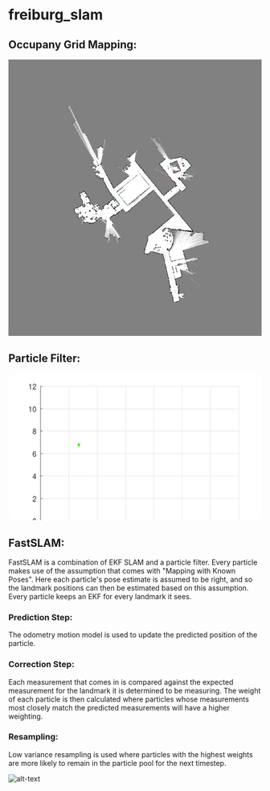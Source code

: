 # freiburg_slam

## Occupany Grid Mapping:
![alt-text](https://github.com/flynnletford/freiburg_slam/blob/d97a54f68e2743d880635f4cb0d4fa5bf0d55c79/7_gridMapping/gridmap.gif)

## Particle Filter:
![alt-text](https://github.com/flynnletford/freiburg_slam/blob/1a904c44f8cdc826999cb86540229194e891e295/7_particleFilter/particle_filter.gif)

## FastSLAM:
FastSLAM is a combination of EKF SLAM and a particle filter. Every particle makes use of the assumption that comes with "Mapping with Known Poses". 
Here each particle's pose estimate is assumed to be right, and so the landmark positions can then be estimated based on this assumption.
Every particle keeps an EKF for every landmark it sees. 
### Prediction Step:
The odometry motion model is used to update the predicted position of the particle.

### Correction Step:
Each measurement that comes in is compared against the expected measurement for the landmark it is determined to be measuring.
The weight of each particle is then calculated where particles whose measurements most closely match the predicted measurements will have a higher weighting.

### Resampling:
Low variance resampling is used where particles with the highest weights are more likely to remain in the particle pool for the next timestep.

![alt-text](https://github.com/flynnletford/freiburg_slam/blob/4c9aef9ae88b47e9ae1e3531acbf27f195b9fe12/8_fastSLAM/fastSLAM.gif)
